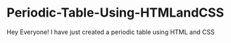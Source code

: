 # Periodic-Table-Using-HTMLandCSS
Hey Everyone! I have just created a periodic table using HTML and CSS
